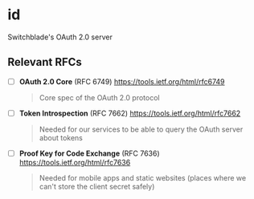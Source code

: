 # id

Switchblade's OAuth 2.0 server

## Relevant RFCs

- [ ] **OAuth 2.0 Core** (RFC 6749) https://tools.ietf.org/html/rfc6749
  > Core spec of the OAuth 2.0 protocol
- [ ] **Token Introspection** (RFC 7662) https://tools.ietf.org/html/rfc7662
  > Needed for our services to be able to query the OAuth server about tokens
- [ ] **Proof Key for Code Exchange** (RFC 7636) https://tools.ietf.org/html/rfc7636
  > Needed for mobile apps and static websites (places where we can't store the client secret safely)